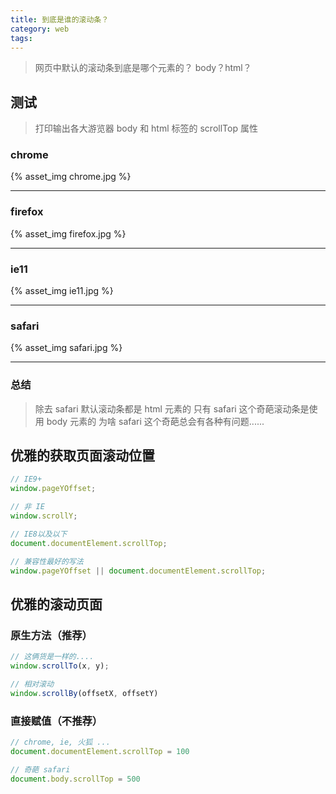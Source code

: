 ```yaml
---
title: 到底是谁的滚动条？
category: web
tags: 
---
```


> 网页中默认的滚动条到底是哪个元素的？
> body？html？

## 测试
> 打印输出各大游览器 body 和 html 标签的 scrollTop 属性

### chrome
{% asset_img chrome.jpg %}

------------------------------------

### firefox
{% asset_img firefox.jpg %}

------------------------------------

### ie11
{% asset_img ie11.jpg %}

------------------------------------

### safari
{% asset_img safari.jpg %}

------------------------------------

### 总结
> 除去 safari 默认滚动条都是 html 元素的
> 只有 safari 这个奇葩滚动条是使用 body 元素的
> 为啥 safari 这个奇葩总会有各种有问题......

## 优雅的获取页面滚动位置

```javascript
// IE9+
window.pageYOffset;

// 非 IE
window.scrollY;

// IE8以及以下
document.documentElement.scrollTop;

// 兼容性最好的写法
window.pageYOffset || document.documentElement.scrollTop;
```

## 优雅的滚动页面

### 原生方法（推荐）
```javascript
// 这俩货是一样的....
window.scrollTo(x, y);

// 相对滚动
window.scrollBy(offsetX, offsetY)
```

### 直接赋值（不推荐）
```javascript
// chrome, ie, 火狐 ...
document.documentElement.scrollTop = 100

// 奇葩 safari
document.body.scrollTop = 500
```